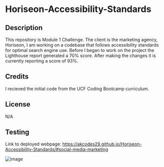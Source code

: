 # Horiseon-Accessibility-Standards

## Description
This repository is Module 1 Challenge. The client is the marketing agency, Horiseon, I am working on a codebase that follows accessibility standards for optimal search engine use. Before I began to work on the project the Lighthouse report generated a 70% score. After making the changes it is currently reporting a score of 93%.

## Credits

I recieved the initial code from the UCF Coding Bootcamp curriculum. 

## License

N/A

## Testing

Link to deployed webpage: https://akcodes29.github.io/Horiseon-Accessibility-Standards/#social-media-marketing

![image](https://github.com/akcodes29/Horiseon-Accessibility-Standards/assets/136099415/e4f955ef-a984-405a-a18c-8b1124f66470)
